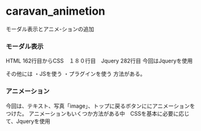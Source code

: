 # caravan_animetion

モーダル表示とアニメ-ションの追加

<h3>モーダル表示</h3>
HTML 162行目からCSS　１８０行目　Jquery 282行目
今回はJqueryを使用

その他には
・JSを使う
・プラグインを使う
方法がある。

<h3>アニメーション</h3>
今回は、テキスト、写真「image」、トップに戻るボタンににアニメーションをつけた。
アニメーションもいくつか方法がある中　CSSを基本に必要に応じて、Jqueryを使用

